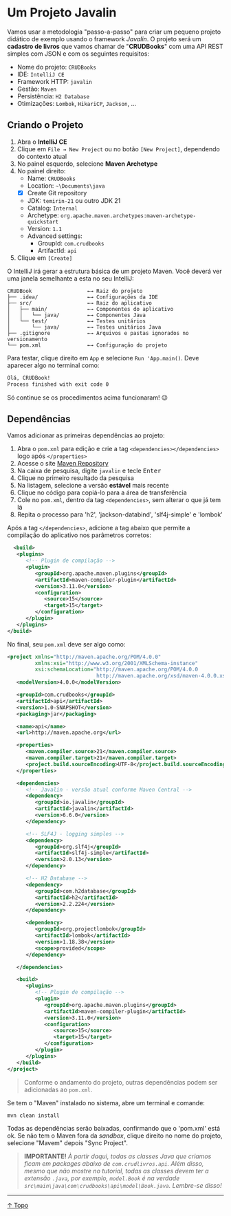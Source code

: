 # Um Projeto Javalin

Vamos usar a metodologia "passo-a-passo" para criar um pequeno projeto didático de exemplo usando o framework _Javalin_.
O projeto será um **cadastro de livros** que vamos chamar de "**CRUDBooks**" com uma API REST simples com JSON e com os seguintes requisitos:

- Nome do projeto: `CRUDBooks`
- IDE: `IntelliJ CE`
- Framework HTTP: `javalin`
- Gestão: `Maven`
- Persistência: `H2 Database`
- Otimizações: `Lombok`, `HikariCP`, `Jackson`, ...

## Criando o Projeto

1. Abra o **IntelliJ CE**
2. Clique em `File → New Project` ou no botão `[New Project]`, dependendo do contexto atual
3. No painel esquerdo, selecione **Maven Archetype**
4. No painel direito:
   - Name: `CRUDBooks`
   - Location: `~\Documents\java`
   - [x] Create Git repository
   - JDK: `temirin-21` ou outro JDK 21
   - Catalog: `Internal`
   - Archetype: `org.apache.maven.archetypes:maven-archetype-quickstart`
   - Version: `1.1`
   - Advanced settings:
      - GroupId: `com.crudbooks`
      - ArtifactId: `api`
5. Clique em `[Create]`

O IntelliJ irá gerar a estrutura básica de um projeto Maven.
Você deverá ver uma janela semelhante a esta no seu IntelliJ:

```
CRUDBook                  ←→ Raiz do projeto
├── .idea/                ←→ Configurações da IDE
├── src/                  ←→ Raiz do aplicativo
│   ├── main/             ←→ Componentes do aplicativo
│   │   └── java/         ←→ Componentes Java
│   └── test/             ←→ Testes unitários
│       └── java/         ←→ Testes unitários Java
├── .gitignore            ←→ Arquivos e pastas ignorados no versionamento
└── pom.xml               ←→ Configuração do projeto
```

Para testar, clique direito em `App` e selecione `Run 'App.main()`.
Deve aparecer algo no terminal como:

```cmd
Olá, CRUDBook!
Process finished with exit code 0
```

Só continue se os procedimentos acima funcionaram! 😉

## Dependências

Vamos adicionar as primeiras dependências ao projeto:

1. Abra o `pom.xml` para edição e crie a tag `<dependencies></dependencies>` logo após `</properties>`
2. Acesse o site [Maven Repository](https://mvnrepository.com/)
3. Na caixa de pesquisa, digite `javalin` e tecle <kbd>Enter</kbd>
4. Clique no primeiro resultado da pesquisa
5. Na listagem, selecione a versão **estável** mais recente
6. Clique no código para copiá-lo para a área de transferência
7. Cole no `pom.xml`, dentro da tag `<dependencies>`, sem alterar o que já tem lá
8. Repita o processo para 'h2', 'jackson-databind', 'slf4j-simple' e 'lombok'

Após a tag `</dependencies>`, adicione a tag abaixo que permite a compilação do aplicativo nos parâmetros corretos:

```xml
  <build>
   <plugins>
      <!-- Plugin de compilação -->
      <plugin>
         <groupId>org.apache.maven.plugins</groupId>
         <artifactId>maven-compiler-plugin</artifactId>
         <version>3.11.0</version>
         <configuration>
            <source>15</source>
            <target>15</target>
         </configuration>
      </plugin>
   </plugins>
</build>
```

No final, seu `pom.xml` deve ser algo como:

```xml
<project xmlns="http://maven.apache.org/POM/4.0.0"
         xmlns:xsi="http://www.w3.org/2001/XMLSchema-instance"
         xsi:schemaLocation="http://maven.apache.org/POM/4.0.0
                             http://maven.apache.org/xsd/maven-4.0.0.xsd">
   <modelVersion>4.0.0</modelVersion>

   <groupId>com.crudbooks</groupId>
   <artifactId>api</artifactId>
   <version>1.0-SNAPSHOT</version>
   <packaging>jar</packaging>

   <name>api</name>
   <url>http://maven.apache.org</url>

   <properties>
      <maven.compiler.source>21</maven.compiler.source>
      <maven.compiler.target>21</maven.compiler.target>
      <project.build.sourceEncoding>UTF-8</project.build.sourceEncoding>
   </properties>

   <dependencies>
      <!-- Javalin - versão atual conforme Maven Central -->
      <dependency>
         <groupId>io.javalin</groupId>
         <artifactId>javalin</artifactId>
         <version>6.6.0</version>
      </dependency>

      <!-- SLF4J - logging simples -->
      <dependency>
         <groupId>org.slf4j</groupId>
         <artifactId>slf4j-simple</artifactId>
         <version>2.0.13</version>
      </dependency>

      <!-- H2 Database -->
      <dependency>
         <groupId>com.h2database</groupId>
         <artifactId>h2</artifactId>
         <version>2.2.224</version>
      </dependency>

      <dependency>
         <groupId>org.projectlombok</groupId>
         <artifactId>lombok</artifactId>
         <version>1.18.38</version>
         <scope>provided</scope>
      </dependency>

   </dependencies>

   <build>
      <plugins>
         <!-- Plugin de compilação -->
         <plugin>
            <groupId>org.apache.maven.plugins</groupId>
            <artifactId>maven-compiler-plugin</artifactId>
            <version>3.11.0</version>
            <configuration>
               <source>15</source>
               <target>15</target>
            </configuration>
         </plugin>
      </plugins>
   </build>
</project>
```

> Conforme o andamento do projeto, outras dependências podem ser adicionadas ao `pom.xml`.

Se tem o "Maven" instalado no sistema, abre um terminal e comande:

```cmd
mvn clean install
```

Todas as dependências serão baixadas, confirmando que o 'pom.xml' está ok.
Se não tem o Maven fora da _sandbox_, clique direito no nome do projeto, selecione "Mavem" depois "Sync Project".

> **IMPORTANTE!** _À partir daqui, todas as classes Java que criamos ficam em _packages_ abaixo de `com.crudlivros.api`. Além disso, mesmo que não mostre no tutorial, todas as classes devem ter a extensão `.java`, por exemplo, `model.Book` é na verdade `src\main\java\com\crudbooks\api\model\Book.java`. Lembre-se disso!_

---
[↑ Topo](#file-01-javalin-md)
